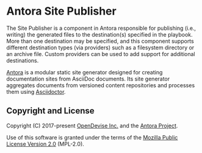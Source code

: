 # Antora Site Publisher

The Site Publisher is a component in Antora responsible for publishing (i.e., writing) the generated files to the destination(s) specified in the playbook.
More than one destination may be specified, and this component supports different destination types (via providers) such as a filesystem directory or an archive file.
Custom providers can be used to add support for additional destinations.

[Antora](https://antora.org) is a modular static site generator designed for creating documentation sites from AsciiDoc documents.
Its site generator aggregates documents from versioned content repositories and processes them using [Asciidoctor](https://asciidoctor.org).

## Copyright and License

Copyright (C) 2017-present [OpenDevise Inc.](https://opendevise.com) and the [Antora Project](https://antora.org).

Use of this software is granted under the terms of the [Mozilla Public License Version 2.0](https://www.mozilla.org/en-US/MPL/2.0/) (MPL-2.0).
